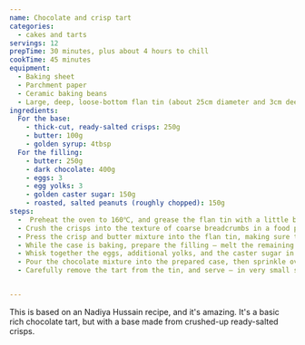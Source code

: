 ```yaml
---
name: Chocolate and crisp tart
categories:
  - cakes and tarts
servings: 12
prepTime: 30 minutes, plus about 4 hours to chill
cookTime: 45 minutes
equipment:
  - Baking sheet
  - Parchment paper
  - Ceramic baking beans
  - Large, deep, loose-bottom flan tin (about 25cm diameter and 3cm deep)
ingredients:
  For the base:
    - thick-cut, ready-salted crisps: 250g
    - butter: 100g
    - golden syrup: 4tbsp
  For the filling:
    - butter: 250g
    - dark chocolate: 400g
    - eggs: 3
    - egg yolks: 3
    - golden caster sugar: 150g
    - roasted, salted peanuts (roughly chopped): 150g
steps:
  -  Preheat the oven to 160℃, and grease the flan tin with a little butter.
  - Crush the crisps into the texture of coarse breadcrumbs in a food processor. Melt 100g of the butter in a small saucepan, then add the golden syrup. Combine the crisps and melted butter mixture in a large bowl and mix thoroughly.
  - Press the crisp and butter mixture into the flan tin, making sure to fill all of the flutes and keep an even thickness. Cover the top with baking paper and fill with the baking beans, then place on an oven tray and bake for about 10 minutes. Remove from the oven, take out the paper and beans, then set to one side.
  - While the case is baking, prepare the filling – melt the remaining 250g of butter and the chocolate in a double-boiler, stirring gently until the chocolate has melted completely and is combined with the butter. Remove from the heat and let cool a little.
  - Whisk together the eggs, additional yolks, and the caster sugar in a large bowl. Keep beating the mixture until it starts to thicken, which might take a couple of minutes. Pour over the melted chocolate mixture and mix until it's completely combined, then add half of the peanuts.
  - Pour the chocolate mixture into the prepared case, then sprinkle over the remaining peanuts. Bake for around 20-25 minutes until the filling is set, with a slight wobble in the middle. Remove the tin from the oven and place on a wire rack to cool. Once it's cooled a little, place in the fridge to chill for about 4 hours.
  - Carefully remove the tart from the tin, and serve – in very small slices!


---
```


This is based on an Nadiya Hussain recipe, and it's amazing. It's a basic rich chocolate tart, but with a base made from crushed-up ready-salted crisps.
